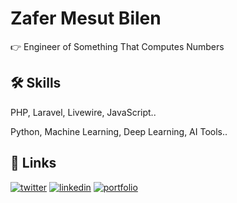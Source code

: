 
# Zafer Mesut Bilen
👉  Engineer of Something That Computes Numbers

## 🛠 Skills
PHP, Laravel, Livewire, JavaScript..

Python, Machine Learning, Deep Learning, AI Tools..

## 🔗 Links
[![twitter](https://img.shields.io/badge/twitter-1DA1F2?style=for-the-badge&logo=twitter&logoColor=white)](https://x.com/hidro_morfik)
[![linkedin](https://img.shields.io/badge/linkedin-0A66C2?style=for-the-badge&logo=linkedin&logoColor=white)](https://www.linkedin.com/in/zafermesutbilen/)
[![portfolio](https://img.shields.io/badge/my_portfolio-000?style=for-the-badge)](https:/bilen.dev/)




